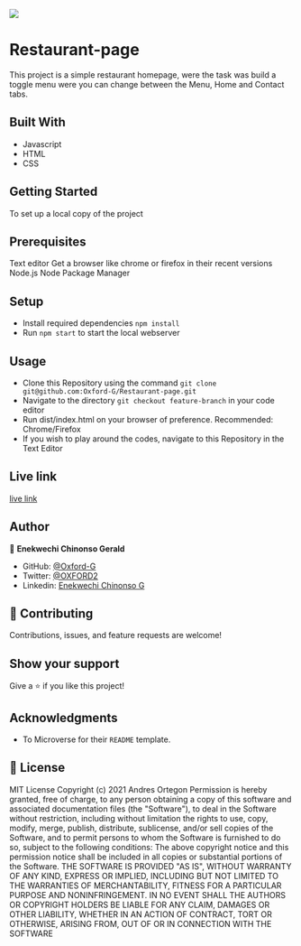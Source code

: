 
![](https://img.shields.io/badge/Microverse-blueviolet)

# Restaurant-page

This project is a simple restaurant homepage, were the task was build a toggle menu were you can change between the Menu, Home and Contact tabs.

## Built With

- Javascript
- HTML
- CSS

## Getting Started

To set up a local copy of the project

## Prerequisites

Text editor Get a browser like chrome or firefox in their recent versions Node.js Node Package Manager

## Setup

- Install required dependencies `npm install`
- Run `npm start` to start the local webserver

## Usage

- Clone this Repository using the command `git clone git@github.com:Oxford-G/Restaurant-page.git`
- Navigate to the directory `git checkout feature-branch` in your code editor
- Run dist/index.html on your browser of preference. Recommended: Chrome/Firefox
- If you wish to play around the codes, navigate to this Repository in the Text Editor

## Live link

[live link](https://oxford-g.github.io/Restaurant-page/dist/index)

## Author

👤 **Enekwechi Chinonso Gerald**

- GitHub: [@Oxford-G](https://github.com/Oxford-G)
- Twitter: [@OXFORD2](https://twitter.com/OXFOXD2)
- Linkedin: [Enekwechi Chinonso G](https://www.linkedin.com/in/chinonso-enekwechi)

## 🤝 Contributing

Contributions, issues, and feature requests are welcome!

## Show your support

Give a ⭐️ if you like this project!

## Acknowledgments

- To Microverse for their `README` template.

## 📝 License

MIT License Copyright (c) 2021 Andres Ortegon Permission is hereby granted, free of charge, to any person obtaining a copy of this software and associated documentation files (the "Software"), to deal in the Software without restriction, including without limitation the rights to use, copy, modify, merge, publish, distribute, sublicense, and/or sell copies of the Software, and to permit persons to whom the Software is furnished to do so, subject to the following conditions: The above copyright notice and this permission notice shall be included in all copies or substantial portions of the Software. THE SOFTWARE IS PROVIDED "AS IS", WITHOUT WARRANTY OF ANY KIND, EXPRESS OR IMPLIED, INCLUDING BUT NOT LIMITED TO THE WARRANTIES OF MERCHANTABILITY, FITNESS FOR A PARTICULAR PURPOSE AND NONINFRINGEMENT. IN NO EVENT SHALL THE AUTHORS OR COPYRIGHT HOLDERS BE LIABLE FOR ANY CLAIM, DAMAGES OR OTHER LIABILITY, WHETHER IN AN ACTION OF CONTRACT, TORT OR OTHERWISE, ARISING FROM, OUT OF OR IN CONNECTION WITH THE SOFTWARE
